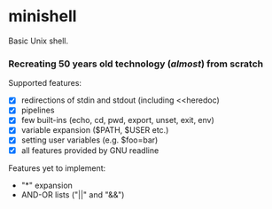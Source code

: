 # minishell
Basic Unix shell. 
### Recreating 50 years old technology (*almost*) from scratch
Supported features:
- [x] redirections of stdin and stdout (including <<heredoc)
- [x] pipelines
- [x] few built-ins (echo, cd, pwd, export, unset, exit, env)
- [x] variable expansion ($PATH, $USER etc.)
- [x] setting user variables (e.g. $foo=bar)
- [x] all features provided by GNU readline

Features yet to implement:
- "*" expansion
- AND-OR lists ("||" and "&&")
